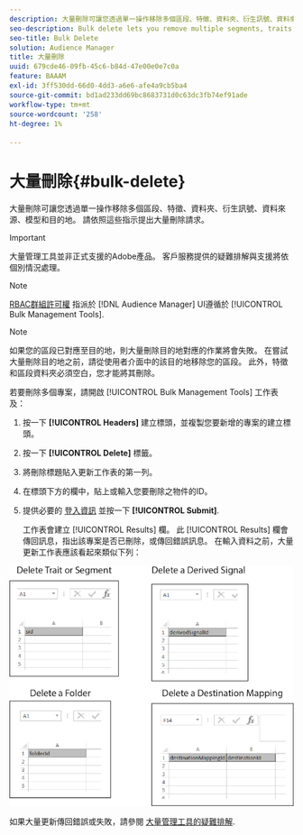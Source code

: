 ```yaml
---
description: 大量刪除可讓您透過單一操作移除多個區段、特徵、資料夾、衍生訊號、資料來源、模型和目的地。 請依照這些指示提出大量刪除請求。
seo-description: Bulk delete lets you remove multiple segments, traits, folders, derived signals, data sources, models, and destinations with a single operation. Follow these instructions to make a bulk delete request.
seo-title: Bulk Delete
solution: Audience Manager
title: 大量刪除
uuid: 679cde46-09fb-45c6-b84d-47e00e0e7c0a
feature: BAAAM
exl-id: 3ff530dd-66d0-4dd3-a6e6-afe4a9cb5ba4
source-git-commit: bd1ad233dd69bc8683731d0c63dc3fb74ef91ade
workflow-type: tm+mt
source-wordcount: '258'
ht-degree: 1%

---
```


# 大量刪除{#bulk-delete}

大量刪除可讓您透過單一操作移除多個區段、特徵、資料夾、衍生訊號、資料來源、模型和目的地。 請依照這些指示提出大量刪除請求。

>[!IMPORTANT]
>
>大量管理工具並非正式支援的Adobe產品。 客戶服務提供的疑難排解與支援將依個別情況處理。

<!-- 

<p>t_bulk_delete.xml </p>

 -->

>[!NOTE]
>
>[RBAC群組許可權](../../features/administration/administration-overview.md) 指派於 [!DNL Audience Manager] UI遵循於 [!UICONTROL Bulk Management Tools].

>[!NOTE]
>
>如果您的區段已對應至目的地，則大量刪除目的地對應的作業將會失敗。 在嘗試大量刪除目的地之前，請從使用者介面中的該目的地移除您的區段。 此外，特徵和區段資料夾必須空白，您才能將其刪除。

若要刪除多個專案，請開啟 [!UICONTROL Bulk Management Tools] 工作表及：

1. 按一下 **[!UICONTROL Headers]** 建立標頭，並複製您要新增的專案的建立標頭。
2. 按一下 **[!UICONTROL Delete]** 標籤。
3. 將刪除標題貼入更新工作表的第一列。
4. 在標頭下方的欄中，貼上或輸入您要刪除之物件的ID。
5. 提供必要的 [登入資訊](../../reference/bulk-management-tools/bulk-management-intro.md#auth-reqs) 並按一下 **[!UICONTROL Submit]**.

   工作表會建立 [!UICONTROL Results] 欄。 此 [!UICONTROL Results] 欄會傳回訊息，指出該專案是否已刪除，或傳回錯誤訊息。
在輸入資料之前，大量更新工作表應該看起來類似下列：

![](assets/delete.png)

如果大量更新傳回錯誤或失敗，請參閱 [大量管理工具的疑難排解](../../reference/bulk-management-tools/bulk-troubleshooting.md).
